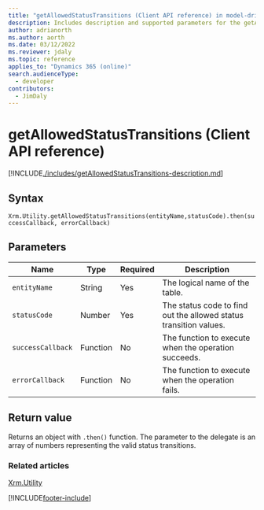 ```yaml
---
title: "getAllowedStatusTransitions (Client API reference) in model-driven apps| MicrosoftDocs"
description: Includes description and supported parameters for the getAllowedStatusTransitions method.
author: adrianorth
ms.author: aorth
ms.date: 03/12/2022
ms.reviewer: jdaly
ms.topic: reference
applies_to: "Dynamics 365 (online)"
search.audienceType: 
  - developer
contributors:
  - JimDaly
---
```


# getAllowedStatusTransitions (Client API reference)


[!INCLUDE[./includes/getAllowedStatusTransitions-description.md](./includes/getAllowedStatusTransitions-description.md)] 

## Syntax

`Xrm.Utility.getAllowedStatusTransitions(entityName,statusCode).then(successCallback, errorCallback)`

## Parameters

|Name |Type |Required |Description |
|---|---|---|---|
|`entityName`|String|Yes|The logical name of the table.|
|`statusCode`|Number|Yes|The status code to find out the allowed status transition values.|
|`successCallback`|Function|No|The function to execute when the operation succeeds.|
|`errorCallback`|Function|No|The function to execute when the operation fails.|

## Return value

Returns an object with `.then()` function. The parameter to the delegate is an array of numbers representing the valid status transitions.

### Related articles

[Xrm.Utility](../xrm-utility.md)

[!INCLUDE[footer-include](../../../../../includes/footer-banner.md)]
